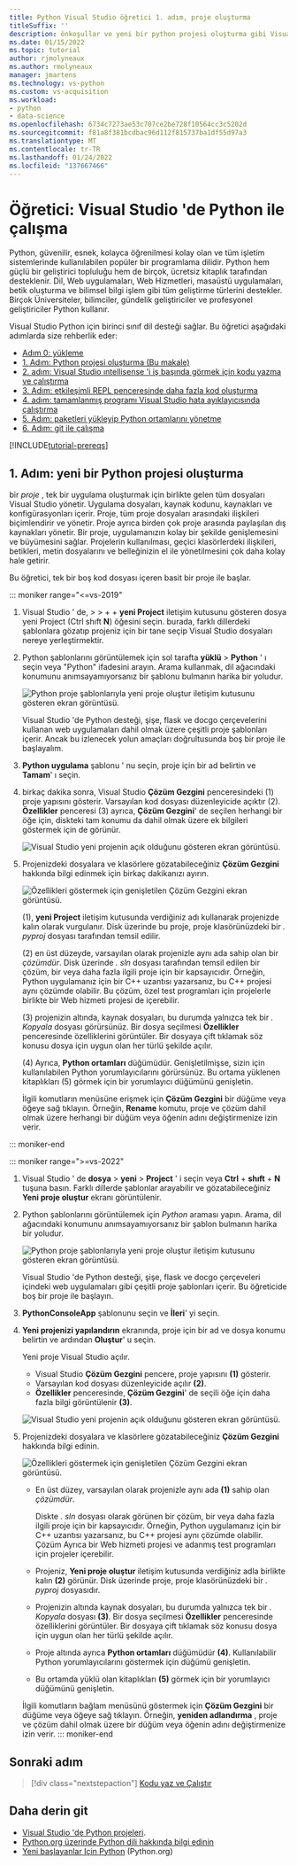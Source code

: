 ```yaml
---
title: Python Visual Studio öğretici 1. adım, proje oluşturma
titleSuffix: ''
description: önkoşullar ve yeni bir python projesi oluşturma gibi Visual Studio Python özelliklerine ilişkin temel bir anlatımın genel bakış ve 1. adımı.
ms.date: 01/15/2022
ms.topic: tutorial
author: rjmolyneaux
ms.author: rmolyneaux
manager: jmartens
ms.technology: vs-python
ms.custom: vs-acquisition
ms.workload:
- python
- data-science
ms.openlocfilehash: 6734c7273ae53c707ce2be728f10564cc3c5202d
ms.sourcegitcommit: f81a8f381bcdbac96d112f815737ba1df55d97a3
ms.translationtype: MT
ms.contentlocale: tr-TR
ms.lasthandoff: 01/24/2022
ms.locfileid: "137667466"
---
```

# <a name="tutorial-work-with-python-in-visual-studio"></a>Öğretici: Visual Studio 'de Python ile çalışma

Python, güvenilir, esnek, kolayca öğrenilmesi kolay olan ve tüm işletim sistemlerinde kullanılabilen popüler bir programlama dilidir. Python hem güçlü bir geliştirici topluluğu hem de birçok, ücretsiz kitaplık tarafından desteklenir. Dil, Web uygulamaları, Web Hizmetleri, masaüstü uygulamaları, betik oluşturma ve bilimsel bilgi işlem gibi tüm geliştirme türlerini destekler. Birçok Üniversiteler, bilimciler, gündelik geliştiriciler ve profesyonel geliştiriciler Python kullanır.

Visual Studio Python için birinci sınıf dil desteği sağlar. Bu öğretici aşağıdaki adımlarda size rehberlik eder:

- [Adım 0: yükleme](tutorial-working-with-python-in-visual-studio-step-00-installation.md)
- [1. Adım: Python projesi oluşturma (Bu makale)](#step-1-create-a-new-python-project)
- [2. adım: Visual Studio ıntellisense 'i iş başında görmek için kodu yazma ve çalıştırma](tutorial-working-with-python-in-visual-studio-step-02-writing-code.md)
- [3. Adım: etkileşimli REPL penceresinde daha fazla kod oluşturma](tutorial-working-with-python-in-visual-studio-step-03-interactive-repl.md)
- [4. adım: tamamlanmış programı Visual Studio hata ayıklayıcısında çalıştırma](tutorial-working-with-python-in-visual-studio-step-04-debugging.md)
- [5. Adım: paketleri yükleyip Python ortamlarını yönetme](tutorial-working-with-python-in-visual-studio-step-05-installing-packages.md)
- [6. Adım: git ile çalışma](tutorial-working-with-python-in-visual-studio-step-06-working-with-git.md)

[!INCLUDE[tutorial-prereqs](includes/tutorial-prereqs.md)]

## <a name="step-1-create-a-new-python-project"></a>1. Adım: yeni bir Python projesi oluşturma

bir *proje* , tek bir uygulama oluşturmak için birlikte gelen tüm dosyaları Visual Studio yönetir. Uygulama dosyaları, kaynak kodunu, kaynakları ve konfigürasyonları içerir. Proje, tüm proje dosyaları arasındaki ilişkileri biçimlendirir ve yönetir. Proje ayrıca birden çok proje arasında paylaşılan dış kaynakları yönetir. Bir proje, uygulamanızın kolay bir şekilde genişlemesini ve büyümesini sağlar. Projelerin kullanılması, geçici klasörlerdeki ilişkileri, betikleri, metin dosyalarını ve belleğinizin el ile yönetilmesini çok daha kolay hale getirir.

Bu öğretici, tek bir boş kod dosyası içeren basit bir proje ile başlar.

::: moniker range="<=vs-2019"
1. Visual Studio ' de,   >    >    +  + **yeni Project** iletişim kutusunu gösteren dosya yeni Project (Ctrl shıft **N**) öğesini seçin. burada, farklı dillerdeki şablonlara gözatıp projeniz için bir tane seçip Visual Studio dosyaları nereye yerleştirmektir.

1. Python şablonlarını görüntülemek için sol tarafta **yüklü**  >  **Python** ' ı seçin veya "Python" ifadesini arayın. Arama kullanmak, dil ağacındaki konumunu anımsayamıyorsanız bir şablonu bulmanın harika bir yoludur.

    ![Python proje şablonlarıyla yeni proje oluştur iletişim kutusunu gösteren ekran görüntüsü.](media/vs-getting-started-python-01-new-project.png)

    Visual Studio 'de Python desteği, şişe, flask ve docgo çerçevelerini kullanan web uygulamaları dahil olmak üzere çeşitli proje şablonları içerir. Ancak bu izlenecek yolun amaçları doğrultusunda boş bir proje ile başlayalım.

1. **Python uygulama** şablonu ' nu seçin, proje için bir ad belirtin ve **Tamam**' ı seçin.

1. birkaç dakika sonra, Visual Studio **Çözüm Gezgini** penceresindeki (1) proje yapısını gösterir. Varsayılan kod dosyası düzenleyicide açıktır (2). **Özellikler** penceresi (3) ayrıca, **Çözüm Gezgini**' de seçilen herhangi bir öğe için, diskteki tam konumu da dahil olmak üzere ek bilgileri göstermek için de görünür.

    ![Visual Studio yeni projenin açık olduğunu gösteren ekran görüntüsü.](media/vs-getting-started-python-02-windows.png)

1. Projenizdeki dosyalara ve klasörlere gözatabileceğiniz **Çözüm Gezgini** hakkında bilgi edinmek için birkaç dakikanızı ayırın.

    ![Özellikleri göstermek için genişletilen Çözüm Gezgini ekran görüntüsü.](media/vs-getting-started-python-03-solution-explorer.png)

    (1), **yeni Project** iletişim kutusunda verdiğiniz adı kullanarak projenizde kalın olarak vurgulanır. Disk üzerinde bu proje, proje klasörünüzdeki bir *. pyproj* dosyası tarafından temsil edilir.

    (2) en üst düzeyde, varsayılan olarak projenizle aynı ada sahip olan bir *çözümdür*. Disk üzerinde *. sln* dosyası tarafından temsil edilen bir çözüm, bir veya daha fazla ilgili proje için bir kapsayıcıdır. Örneğin, Python uygulamanız için bir C++ uzantısı yazarsanız, bu C++ projesi aynı çözümde olabilir. Bu çözüm, özel test programları için projelerle birlikte bir Web hizmeti projesi de içerebilir.

    (3) projenizin altında, kaynak dosyaları, bu durumda yalnızca tek bir *. Kopyala* dosyası görürsünüz. Bir dosya seçilmesi **Özellikler** penceresinde özelliklerini görüntüler. Bir dosyaya çift tıklamak söz konusu dosya için uygun olan her türlü şekilde açılır.

    (4) Ayrıca, **Python ortamları** düğümüdür. Genişletilmişse, sizin için kullanılabilen Python yorumlayıcılarını görürsünüz. Bu ortama yüklenen kitaplıkları (5) görmek için bir yorumlayıcı düğümünü genişletin.

    İlgili komutların menüsüne erişmek için **Çözüm Gezgini** bir düğüme veya öğeye sağ tıklayın. Örneğin, **Rename** komutu, proje ve çözüm dahil olmak üzere herhangi bir düğüm veya öğenin adını değiştirmenize izin verir.

::: moniker-end

::: moniker range=">=vs-2022"
1. Visual Studio ' de **dosya**  >  **yeni**  >  **Project** ' i seçin veya **Ctrl** + **shıft** + **N** tuşuna basın. Farklı dillerde şablonlar arayabilir ve gözatabileceğiniz **Yeni proje oluştur** ekranı görüntülenir.
   
1. Python şablonlarını görüntülemek için *Python* araması yapın. Arama, dil ağacındaki konumunu anımsayamıyorsanız bir şablon bulmanın harika bir yoludur.
   
   ![Python proje şablonlarıyla yeni proje oluştur iletişim kutusunu gösteren ekran görüntüsü.](media/vs-2022/getting-started-python-new-project.png)
   
   Visual Studio 'de Python desteği, şişe, flask ve docgo çerçeveleri içindeki web uygulamaları gibi çeşitli proje şablonları içerir. Bu öğreticide boş bir proje ile başlayın.
   
1. **PythonConsoleApp** şablonunu seçin ve **İleri**' yi seçin.
   
1. **Yeni projenizi yapılandırın** ekranında, proje için bir ad ve dosya konumu belirtin ve ardından **Oluştur**' u seçin.
   
   Yeni proje Visual Studio açılır.
   
   - Visual Studio **Çözüm Gezgini** pencere, proje yapısını **(1)** gösterir.
   - Varsayılan kod dosyası düzenleyicide açılır **(2)**.
   - **Özellikler** penceresinde, **Çözüm Gezgini**' de seçili öğe için daha fazla bilgi görüntülenir **(3)**.
   
   ![Visual Studio yeni projenin açık olduğunu gösteren ekran görüntüsü.](media/vs-2022/getting-started-python-windows.png)
   
1. Projenizdeki dosyalara ve klasörlere gözatabileceğiniz **Çözüm Gezgini** hakkında bilgi edinin.
   
   ![Özellikleri göstermek için genişletilen Çözüm Gezgini ekran görüntüsü.](media/vs-2022/getting-started-python-solution-explorer.png)
   
   - En üst düzey, varsayılan olarak projenizle aynı ada **(1)** sahip olan *çözümdür*.
     
     Diskte *. sln* dosyası olarak görünen bir çözüm, bir veya daha fazla ilgili proje için bir kapsayıcıdır. Örneğin, Python uygulamanız için bir C++ uzantısı yazarsanız, bu C++ projesi aynı çözümde olabilir. Çözüm Ayrıca bir Web hizmeti projesi ve adanmış test programları için projeler içerebilir.
   
   - Projeniz, **Yeni proje oluştur** iletişim kutusunda verdiğiniz adla birlikte kalın **(2)** görünür. Disk üzerinde proje, proje klasörünüzdeki bir *. pyproj* dosyasıdır.
   
   - Projenizin altında kaynak dosyaları, bu durumda yalnızca tek bir *. Kopyala* dosyası **(3)**. Bir dosya seçilmesi **Özellikler** penceresinde özelliklerini görüntüler. Bir dosyaya çift tıklamak söz konusu dosya için uygun olan her türlü şekilde açılır.
   
   - Proje altında ayrıca **Python ortamları** düğümüdür **(4)**. Kullanılabilir Python yorumlayıcılarını göstermek için düğümü genişletin.
   
   - Bu ortamda yüklü olan kitaplıkları **(5)** görmek için bir yorumlayıcı düğümünü genişletin.
   
   İlgili komutların bağlam menüsünü göstermek için **Çözüm Gezgini** bir düğüme veya öğeye sağ tıklayın. Örneğin, **yeniden adlandırma** , proje ve çözüm dahil olmak üzere bir düğüm veya öğenin adını değiştirmenize izin verir.
::: moniker-end

## <a name="next-step"></a>Sonraki adım

> [!div class="nextstepaction"]
> [Kodu yaz ve Çalıştır](tutorial-working-with-python-in-visual-studio-step-02-writing-code.md)

## <a name="go-deeper"></a>Daha derin git

- [Visual Studio 'de Python projeleri](managing-python-projects-in-visual-studio.md).
- [Python.org üzerinde Python dili hakkında bilgi edinin](https://www.python.org)
- [Yeni başlayanlar Için Python](https://www.python.org/about/gettingstarted/) (Python.org)

